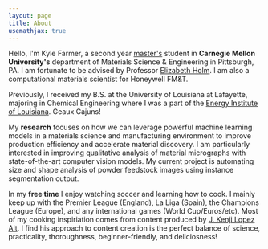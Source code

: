 ```yaml
---
layout: page
title: About
usemathjax: true
---
```


Hello, I'm Kyle Farmer, a second year [master's](https://www.cmu.edu/engineering/materials/graduate/master-of-science-programs/master-of-science-in-computational-materials-science-cmse/index.html) student in **Carnegie Mellon University's** department of Materials Science & Engineering in Pittsburgh, PA. I am fortunate to be advised by Professor [Elizabeth Holm](https://www.cmu.edu/engineering/materials/people/faculty/bios/holm.html). I am also a computational materials scientist for Honeywell FM&T.

Previously, I received my B.S. at the University of Louisiana at Lafayette, majoring in Chemical Engineering where I was a part of the [Energy Institute of Louisiana](https://energy.louisiana.edu/). Geaux Cajuns!

My **research** focuses on how we can leverage powerful machine learning models in a materials science and manufacturing environment to improve production efficiency and accelerate material discovery. I am particularly interested in improving qualitative analysis of material micrographs with state-of-the-art computer vision models. My current project is automating size and shape analysis of powder feedstock images using instance segmentation output.

In my **free time** I enjoy watching soccer and learning how to cook. I mainly keep up with the Premier League (England), La Liga (Spain), the Champions League (Europe), and any international games (World Cup/Euros/etc). Most of my cooking inspiriation comes from content produced by [J. Kenji Lopez Alt](http://www.kenjilopezalt.com/). I find his approach to content creation is the perfect balance of science, practicality, thoroughness, beginner-friendly, and deliciosness! 